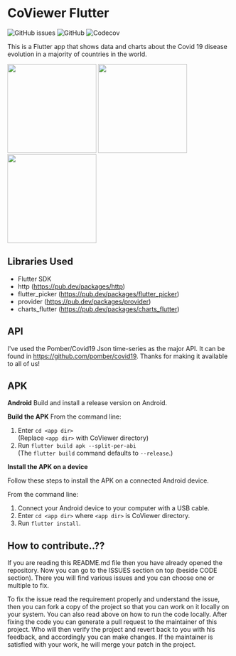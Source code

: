 # CoViewer Flutter
<img alt="GitHub issues" src="https://img.shields.io/github/issues/shrpereira/coviewer_flutter">  <img alt="GitHub" src="https://img.shields.io/github/license/shrpereira/coviewer_flutter"> <img alt="Codecov" src="https://img.shields.io/codecov/c/github/shrpereira/coviewer_flutter"> 

This is a Flutter app that shows data and charts about the Covid 19 disease evolution in a majority of countries in the world.

<img src="demo/Screenshot_1587331669.png" width="200"/>   <img src="demo/Screenshot_1587331676.png" width="200"/>   <img src="demo/Screenshot_1587331686.png" width="200"/>

## Libraries Used
- Flutter SDK
- http (https://pub.dev/packages/http)
- flutter_picker (https://pub.dev/packages/flutter_picker)
- provider (https://pub.dev/packages/provider)
- charts_flutter (https://pub.dev/packages/charts_flutter)


## API

I've used the Pomber/Covid19 Json time-series as the major API.
It can be found in https://github.com/pomber/covid19.
Thanks for making it available to all of us!

## APK
**Android**
Build and install a release version on Android.

**Build the APK**
From the command line:

1.  Enter  `cd <app dir>`  
    (Replace  `<app dir>`  with CoViewer directory)
2.  Run  `flutter build apk --split-per-abi`  
    (The  `flutter build`  command defaults to  `--release`.)
    
**Install the APK on a device**

Follow these steps to install the APK on a connected Android device.

From the command line:

1.  Connect your Android device to your computer with a USB cable.
2.  Enter  `cd <app dir>`  where  `<app dir>`  is CoViewer directory.
3.  Run  `flutter install`.
    

## How to contribute..??

If you are reading this README.md file then you have already opened the repository.
Now you can go to the ISSUES section on top (beside CODE section). There you will
find various issues and you can choose one or multiple to fix. 

To fix the issue read the requirement properly and understand the issue, then you can 
fork a copy of the project so that you can work on it locally on your system. You can 
also read above on how to run the code locally. After fixing the code you can generate 
a pull request to the maintainer of this project. Who will then verify the project and 
revert back to you with his feedback, and accordingly you can make changes. If the 
maintainer is satisfied with your work, he will merge your patch in the project.


